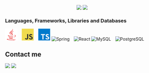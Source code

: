 <div align="center">
  <img height="180em" src="https://github-readme-stats.vercel.app/api?username=xflprflx&show_icons=true&theme=dark&include_all_commits=true&count_private=true"/>
  <img height="180em" src="https://github-readme-stats.vercel.app/api/top-langs/?username=xflprflx&layout=compact&langs_count=7&theme=dark"/>
</div>
  
 ### Languages, Frameworks, Libraries and Databases
<div>
  <img alt="Java" src="https://raw.githubusercontent.com/devicons/devicon/master/icons/java/java-plain.svg" width="40" height="40" style="margin-right: 10px">
  <img alt="JavaScript" src="https://raw.githubusercontent.com/devicons/devicon/master/icons/javascript/javascript-original.svg" width="40" height="40" style="margin-right: 10px">
  <img alt="TypeScript" src="https://raw.githubusercontent.com/devicons/devicon/master/icons/typescript/typescript-original.svg" width="40" height="40">
  <img alt="Spring" src="https://cdn.jsdelivr.net/gh/devicons/devicon/icons/spring/spring-original.svg" width="40" height="40" style="margin-right: 10px">
  <img alt="React" src="https://cdn.jsdelivr.net/gh/devicons/devicon/icons/react/react-original.svg" width="40" height="40">
  <img alt="MySQL" src="https://cdn.jsdelivr.net/gh/devicons/devicon/icons/mysql/mysql-original.svg" width="40" height="40" style="margin-right: 10px">
  <img alt="PostgreSQL" src="https://cdn.jsdelivr.net/gh/devicons/devicon/icons/postgresql/postgresql-original.svg" width="40" height="40">
</div>
  
## Contact me
<div>
  <a href="https://github.com/xflprflx">
  <a href = "mailto:x.filipe.machado.x@gmail.com"><img src="https://img.shields.io/badge/-Gmail-%23333?style=for-the-badge&logo=gmail&logoColor=white" target="_blank"></a>
  <a href="https://www.linkedin.com/in/filiperpmachado/" target="_blank"><img src="https://img.shields.io/badge/-LinkedIn-%230077B5?style=for-the-badge&logo=linkedin&logoColor=white" target="_blank"></a>
</div>
